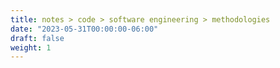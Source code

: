 ```yaml
---
title: notes > code > software engineering > methodologies
date: "2023-05-31T00:00:00-06:00"
draft: false
weight: 1
---
```

